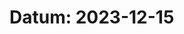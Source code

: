 # Datum: 2023-12-15
<!-- William

idag har jag - börjat koda med kundvagnen 
 
Ett problem jag har är att - faktiskt förstå koden jag läser när jag googlar på tips.
 
Jag behöver hjälp med - Ingenting just nu.
 
idag har jag lärt mig - hur document.getElementByClassName funkar.  -->

<!-- ## Namn: Markus
**Idag har** jag gjort om file structuren för alla assets filer, förbättrad beskrivning för kalender issue och skapat branchen för kalendern.

**Ett problem jag har** haft är att jag commita innan, jag har pullat.

**Jag behöver hjälp med** jag har redan frågat om hjälp gellande branch naming best practices.

**Idag har jag lärt mig** om branch naming best practices. -->

<!-- ## Namn: Mariam
**Idag har** börjat jobba med hemsidans hero section. 

**Ett problem jag har** skapa branches på rätt sätt.

**Jag behöver hjälp med** har kollat på videos för att komma ihåg om hur man gör branches rätt.

**Idag har jag lärt mig** göra branchs på rätt sätt.